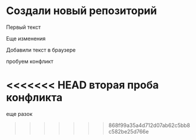 # Создали новый репозиторий

Первый текст

Еще изменения

Добавили текст в браузере

пробуем конфликт

<<<<<<< HEAD
вторая проба конфликта
=======
еще разок
>>>>>>> 868f99a35a4d712d07ab62c5bb8c582be25d766e
